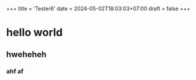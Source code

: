 +++
title = 'Tester6'
date = 2024-05-02T18:03:03+07:00
draft = false
+++

# hello world 
## hweheheh
### ahf af